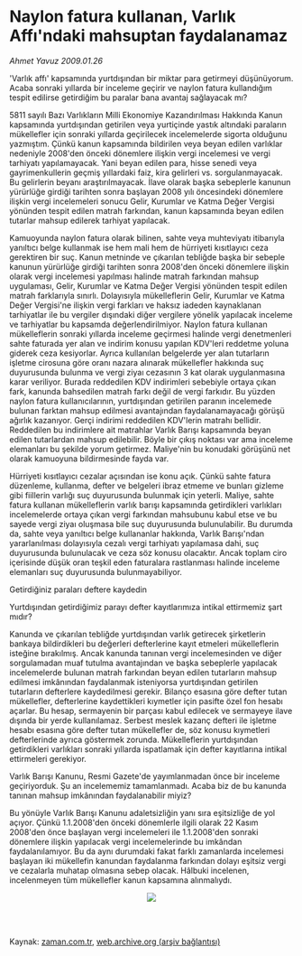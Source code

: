 # Naylon fatura kullanan, Varlık Affı'ndaki mahsuptan faydalanamaz

*Ahmet  Yavuz 2009.01.26*

<td class="columnist-detail">
<p>'Varlık affı' kapsamında yurtdışından bir miktar para getirmeyi düşünüyorum. Acaba sonraki yıllarda bir inceleme geçirir ve naylon fatura kullandığım tespit edilirse getirdiğim bu paralar bana avantaj sağlayacak mı?</p>
<p>
<div id="haberMetinDiv">
<p>5811 sayılı Bazı Varlıkların Milli Ekonomiye Kazandırılması Hakkında Kanun kapsamında yurtdışından getirilen veya yurtiçinde yastık altındaki paraların mükellefler için sonraki yıllarda geçirilecek incelemelerde sigorta olduğunu yazmıştım. Çünkü kanun kapsamında bildirilen veya beyan edilen varlıklar nedeniyle 2008'den önceki dönemlere ilişkin vergi incelemesi ve vergi tarhiyatı yapılamayacak. Yani beyan edilen para, hisse senedi veya gayrimenkullerin geçmiş yıllardaki faiz, kira gelirleri vs. sorgulanmayacak. Bu gelirlerin beyanı araştırılmayacak. İlave olarak başka sebeplerle kanunun yürürlüğe girdiği tarihten sonra başlayan 2008 yılı öncesindeki dönemlere ilişkin vergi incelemeleri sonucu Gelir, Kurumlar ve Katma Değer Vergisi yönünden tespit edilen matrah farkından, kanun kapsamında beyan edilen tutarlar mahsup edilerek tarhiyat yapılacak.
<p> Kamuoyunda naylon fatura olarak bilinen, sahte veya muhteviyatı itibarıyla yanıltıcı belge kullanmak ise hem mali hem de hürriyeti kısıtlayıcı ceza gerektiren bir suç. Kanun metninde ve çıkarılan tebliğde başka bir sebeple kanunun yürürlüğe girdiği tarihten sonra 2008'den önceki dönemlere ilişkin olarak vergi incelemesi yapılması halinde matrah farkından mahsup uygulaması, Gelir, Kurumlar ve Katma Değer Vergisi yönünden tespit edilen matrah farklarıyla sınırlı. Dolayısıyla mükelleflerin Gelir, Kurumlar ve Katma Değer Vergisi'ne ilişkin vergi farkları ve haksız iadeden kaynaklanan tarhiyatlar ile bu vergiler dışındaki diğer vergilere yönelik yapılacak inceleme ve tarhiyatlar bu kapsamda değerlendirilmiyor. Naylon fatura kullanan mükelleflerin sonraki yıllarda inceleme geçirmesi halinde vergi denetmenleri sahte faturada yer alan ve indirim konusu yapılan KDV'leri reddetme yoluna giderek ceza kesiyorlar. Ayrıca kullanılan belgelerde yer alan tutarların işletme cirosuna göre oranı nazara alınarak mükellefler hakkında suç duyurusunda bulunma ve vergi ziyaı cezasının 3 kat olarak uygulanmasına karar veriliyor. Burada reddedilen KDV indirimleri sebebiyle ortaya çıkan fark, kanunda bahsedilen matrah farkı değil de vergi farkıdır. Bu yüzden naylon fatura kullanıcılarının, yurtdışından getirilen paranın incelemede bulunan farktan mahsup edilmesi avantajından faydalanamayacağı görüşü ağırlık kazanıyor. Gerçi indirimi reddedilen KDV'lerin matrahı bellidir. Reddedilen bu indirimlere ait matrahlar Varlık Barışı kapsamında beyan edilen tutarlardan mahsup edilebilir. Böyle bir çıkış noktası var ama inceleme elemanları bu şekilde yorum getirmez. Maliye'nin bu konudaki görüşünü net olarak kamuoyuna bildirmesinde fayda var.
<p> Hürriyeti kısıtlayıcı cezalar açısından ise konu açık. Çünkü sahte fatura düzenleme, kullanma, defter ve belgeleri ibraz etmeme ve bunları gizleme gibi fiillerin varlığı suç duyurusunda bulunmak için yeterli. Maliye, sahte fatura kullanan mükelleflerin varlık barışı kapsamında getirdikleri varlıkları incelemelerde ortaya çıkan vergi farkından mahsubunu kabul etse ve bu sayede vergi ziyaı oluşmasa bile suç duyurusunda bulunulabilir. Bu durumda da, sahte veya yanıltıcı belge kullananlar hakkında, Varlık Barışı'ndan yararlanılması dolayısıyla cezalı vergi tarhiyatı yapılamasa dahi, suç duyurusunda bulunulacak ve ceza söz konusu olacaktır. Ancak toplam ciro içerisinde düşük oran teşkil eden faturalara rastlanması halinde inceleme elemanları suç duyurusunda bulunmayabiliyor.
<p>Getirdiğiniz paraları deftere kaydedin 
<p>Yurtdışından getirdiğimiz parayı defter kayıtlarımıza intikal ettirmemiz şart mıdır?
<p>Kanunda ve çıkarılan tebliğde yurtdışından varlık getirecek şirketlerin bankaya bildirdikleri bu değerleri defterlerine kayıt etmeleri mükelleflerin isteğine bırakılmış. Ancak kanunda tanınan vergi incelemesinden ve diğer sorgulamadan muaf tutulma avantajından ve başka sebeplerle yapılacak incelemelerde bulunan matrah farkından beyan edilen tutarların mahsup edilmesi imkânından faydalanmak isteniyorsa yurtdışından getirilen tutarların defterlere kaydedilmesi gerekir. Bilanço esasına göre defter tutan mükellefler, defterlerine kaydettikleri kıymetler için pasifte özel fon hesabı açarlar. Bu hesap, sermayenin bir parçası kabul edilecek ve sermayeye ilave dışında bir yerde kullanılamaz. Serbest meslek kazanç defteri ile işletme hesabı esasına göre defter tutan mükellefler de, söz konusu kıymetleri defterlerinde ayrıca göstermek zorunda. Mükelleflerin yurtdışından getirdikleri varlıkları sonraki yıllarda ispatlamak için defter kayıtlarına intikal ettirmeleri gerekiyor.
<p>Varlık Barışı Kanunu, Resmi Gazete'de yayımlanmadan önce bir inceleme geçiriyorduk. Şu an incelememiz tamamlanmadı. Acaba biz de bu kanunda tanınan mahsup imkânından faydalanabilir miyiz?
<p>Bu yönüyle Varlık Barışı Kanunu adaletsizliğin yanı sıra eşitsizliğe de yol açıyor. Çünkü 1.1.2008'den önceki dönemlerle ilgili olarak 22 Kasım 2008'den önce başlayan vergi incelemeleri ile 1.1.2008'den sonraki dönemlere ilişkin yapılacak vergi incelemelerinde bu imkândan faydalanılamıyor. Bu da aynı durumdaki fakat farklı zamanlarda incelemesi başlayan iki mükellefin kanundan faydalanma farkından dolayı eşitsiz vergi ve cezalarla muhatap olmasına sebep olacak. Hâlbuki incelenen, incelenmeyen tüm mükellefler kanun kapsamına alınmalıydı. 
<p><p align="center"><img border="0" src="http://web.archive.org/web/20120331201436im_/http://medya.zaman.com.tr/2009/01/26/vergi.jpg"/>
<p></p></p></p></p></p></p></p></p></p></p></p></div>
</p>


<p><br>
		 </br></p></td>

Kaynak: [zaman.com.tr](http://zaman.com.tr/yazar.do?yazino=808188), [web.archive.org (arşiv bağlantısı)](http://web.archive.org/web/20120331201436/http://www.zaman.com.tr:80/yazar.do?yazino=808188)
